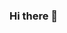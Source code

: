 ### Hi there 👋

<!--
- Trabalho hoje em dia com back-end
- Estudando Laravel e tecnivas de IA, para treinamento de modelos para reconhecimento de padrões de imagens
- 🔭 Trabalho hoje em dia com back-end
- 🌱 Estudando Laravel e tecnivas de IA, para treinamento de modelos para reconhecimento de padrões de imagens
- 😄 Pronouns:Ele/Dele
-->
